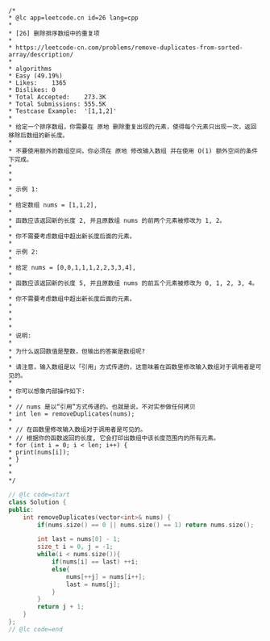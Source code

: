     /*
    * @lc app=leetcode.cn id=26 lang=cpp
    *
    * [26] 删除排序数组中的重复项
    *
    * https://leetcode-cn.com/problems/remove-duplicates-from-sorted-array/description/
    *
    * algorithms
    * Easy (49.19%)
    * Likes:    1365
    * Dislikes: 0
    * Total Accepted:    273.3K
    * Total Submissions: 555.5K
    * Testcase Example:  '[1,1,2]'
    *
    * 给定一个排序数组，你需要在 原地 删除重复出现的元素，使得每个元素只出现一次，返回移除后数组的新长度。
    * 
    * 不要使用额外的数组空间，你必须在 原地 修改输入数组 并在使用 O(1) 额外空间的条件下完成。
    * 
    * 
    * 
    * 示例 1:
    * 
    * 给定数组 nums = [1,1,2], 
    * 
    * 函数应该返回新的长度 2, 并且原数组 nums 的前两个元素被修改为 1, 2。 
    * 
    * 你不需要考虑数组中超出新长度后面的元素。
    * 
    * 示例 2:
    * 
    * 给定 nums = [0,0,1,1,1,2,2,3,3,4],
    * 
    * 函数应该返回新的长度 5, 并且原数组 nums 的前五个元素被修改为 0, 1, 2, 3, 4。
    * 
    * 你不需要考虑数组中超出新长度后面的元素。
    * 
    * 
    * 
    * 
    * 说明:
    * 
    * 为什么返回数值是整数，但输出的答案是数组呢?
    * 
    * 请注意，输入数组是以「引用」方式传递的，这意味着在函数里修改输入数组对于调用者是可见的。
    * 
    * 你可以想象内部操作如下:
    * 
    * // nums 是以“引用”方式传递的。也就是说，不对实参做任何拷贝
    * int len = removeDuplicates(nums);
    * 
    * // 在函数里修改输入数组对于调用者是可见的。
    * // 根据你的函数返回的长度, 它会打印出数组中该长度范围内的所有元素。
    * for (int i = 0; i < len; i++) {
    * print(nums[i]);
    * }
    * 
    * 
    */
```C++
// @lc code=start
class Solution {
public:
    int removeDuplicates(vector<int>& nums) {
        if(nums.size() == 0 || nums.size() == 1) return nums.size();

        int last = nums[0] - 1;
        size_t i = 0, j = -1;
        while(i < nums.size()){
            if(nums[i] == last) ++i;
            else{
                nums[++j] = nums[i++];
                last = nums[j];
            }
        }
        return j + 1;
    }
};
// @lc code=end

```